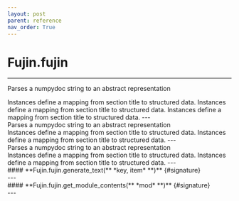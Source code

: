 ```yaml
---
layout: post
parent: reference
nav_order: True
---
```


# Fujin.fujin
---
Parses a numpydoc string to an abstract representation
<div class='desc' markdown="1">
Instances define a mapping from section title to structured data.
Instances define a mapping from section title to structured data.
Instances define a mapping from section title to structured data.
---
</div>Parses a numpydoc string to an abstract representation
<div class='desc' markdown="1">
Instances define a mapping from section title to structured data.
Instances define a mapping from section title to structured data.
---
</div>Parses a numpydoc string to an abstract representation
<div class='desc' markdown="1">
Instances define a mapping from section title to structured data.
Instances define a mapping from section title to structured data.
---
</div>#### **Fujin.fujin.generate_text(** *key, item*  **)** {#signature}

<div class='desc' markdown="1">
---
</div>#### **Fujin.fujin.get_module_contents(** *mod*  **)** {#signature}

<div class='desc' markdown="1">
---
</div>